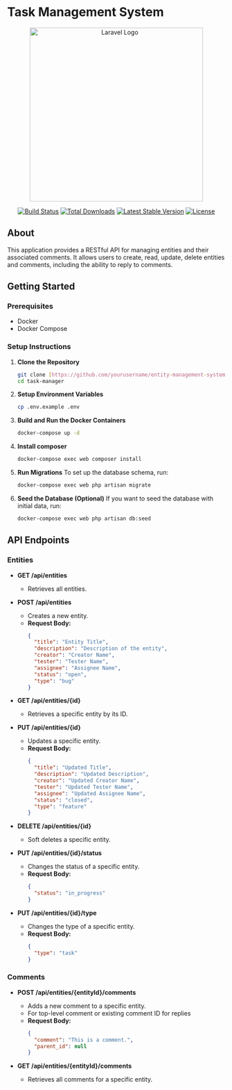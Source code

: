 # Task Management System

<p align="center"><a href="https://laravel.com" target="_blank"><img src="https://raw.githubusercontent.com/laravel/art/master/logo-lockup/5%20SVG/2%20CMYK/1%20Full%20Color/laravel-logolockup-cmyk-red.svg" width="400" alt="Laravel Logo"></a></p>

<p align="center">
<a href="https://github.com/laravel/framework/actions"><img src="https://github.com/laravel/framework/workflows/tests/badge.svg" alt="Build Status"></a>
<a href="https://packagist.org/packages/laravel/framework"><img src="https://img.shields.io/packagist/dt/laravel/framework" alt="Total Downloads"></a>
<a href="https://packagist.org/packages/laravel/framework"><img src="https://img.shields.io/packagist/v/laravel/framework" alt="Latest Stable Version"></a>
<a href="https://packagist.org/packages/laravel/framework"><img src="https://img.shields.io/packagist/l/laravel/framework" alt="License"></a>
</p>

## About

This application provides a RESTful API for managing entities and their associated comments. It allows users to create, read, update, delete entities and comments, including the ability to reply to comments.

## Getting Started

### Prerequisites

- Docker
- Docker Compose

### Setup Instructions

1. **Clone the Repository**

   ```bash
   git clone [https://github.com/yourusername/entity-management-system.git](https://github.com/Edgaras318/task-manager.git)
   cd task-manager

2. **Setup Environment Variables**

   ```bash
   cp .env.example .env

3. **Build and Run the Docker Containers**

   ```bash
   docker-compose up -d

4. **Install composer**

   ```bash
   docker-compose exec web composer install

5. **Run Migrations**
   To set up the database schema, run:
   ```bash
   docker-compose exec web php artisan migrate

6. **Seed the Database (Optional)**
   If you want to seed the database with initial data, run:
   ```bash
   docker-compose exec web php artisan db:seed

## API Endpoints

### Entities

- **GET /api/entities**
    - Retrieves all entities.

- **POST /api/entities**
    - Creates a new entity.
    - **Request Body:**
      ```json
      {
        "title": "Entity Title",
        "description": "Description of the entity",
        "creator": "Creator Name",
        "tester": "Tester Name",
        "assignee": "Assignee Name",
        "status": "open",
        "type": "bug"
      }
      ```

- **GET /api/entities/{id}**
    - Retrieves a specific entity by its ID.

- **PUT /api/entities/{id}**
    - Updates a specific entity.
    - **Request Body:**
      ```json
      {
        "title": "Updated Title",
        "description": "Updated Description",
        "creator": "Updated Creator Name",
        "tester": "Updated Tester Name",
        "assignee": "Updated Assignee Name",
        "status": "closed",
        "type": "feature"
      }
      ```

- **DELETE /api/entities/{id}**
    - Soft deletes a specific entity.

- **PUT /api/entities/{id}/status**
    - Changes the status of a specific entity.
    - **Request Body:**
      ```json
      {
        "status": "in_progress"
      }
      ```

- **PUT /api/entities/{id}/type**
    - Changes the type of a specific entity.
    - **Request Body:**
      ```json
      {
        "type": "task"
      }
      ```

### Comments

- **POST /api/entities/{entityId}/comments**
    - Adds a new comment to a specific entity.
    - For top-level comment or existing comment ID for replies
    - **Request Body:**
      ```json
      {
        "comment": "This is a comment.",
        "parent_id": null 
      }
      ```

- **GET /api/entities/{entityId}/comments**
    - Retrieves all comments for a specific entity.
